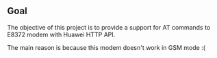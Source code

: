


## Goal
The objective of this project is to provide a support for AT commands to E8372 modem with Huawei HTTP API. 

The main reason is because this modem doesn't work in GSM mode :( 
